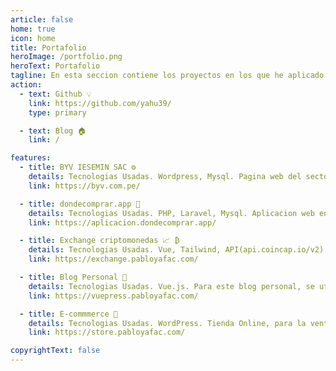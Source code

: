 ```yaml
---
article: false
home: true
icon: home
title: Portafolio
heroImage: /portfolio.png
heroText: Portafolio
tagline: En esta seccion contiene los proyectos en los que he aplicado lo aprendido.
action:
  - text: Github 💡
    link: https://github.com/yahu39/
    type: primary

  - text: Blog 🏠
    link: /

features:
  - title: BYV IESEMIN SAC ⚙️
    details: Tecnologias Usadas. Wordpress, Mysql. Pagina web del sector Minero y Metalurgico. 
    link: https://byv.com.pe/

  - title: dondecomprar.app 🍔
    details: Tecnologias Usadas. PHP, Laravel, Mysql. Aplicacion web en la que puedes adquirir cupones de descuento de las promociones de negocios de tu localidad. 
    link: https://aplicacion.dondecomprar.app/

  - title: Exchange criptomonedas 📈 ₿
    details: Tecnologias Usadas. Vue, Tailwind, API(api.coincap.io/v2). Pagina que muestra las principales criptomonedas, conversiones y estadistica.
    link: https://exchange.pabloyafac.com/

  - title: Blog Personal 📝
    details: Tecnologias Usadas. Vue.js. Para este blog personal, se utilizo un  generador de paginas estaticas llamado Vuepress. Que utiliza el poder del Markdown y Vue para la generacion rapida del contenido del blog.
    link: https://vuepress.pabloyafac.com/

  - title: E-commmerce 🏬
    details: Tecnologias Usadas. WordPress. Tienda Online, para la venta de diversos productos. Medios de Pago.
    link: https://store.pabloyafac.com/

copyrightText: false
---
```



<!-- This is an example of a normal homepage. You can place your main content here.

To use this layout, you need to set `home: true` in the page front matter.

For related descriptions of configuration items, please see [Project HomePage Layout Config](https://vuepress-theme-hope.github.io/guide/layout/home/). -->
